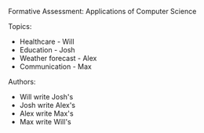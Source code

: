 Formative Assessment: Applications of Computer Science

Topics:
* Healthcare - Will
* Education - Josh
* Weather forecast - Alex
* Communication - Max

Authors:
* Will write Josh's
* Josh write Alex's
* Alex write  Max's
* Max write Will's
